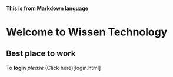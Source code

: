 #### This is from Markdown language ####
# Welcome to Wissen Technology
## Best place to work
To **login** _please_ (Click here)[login.html]
